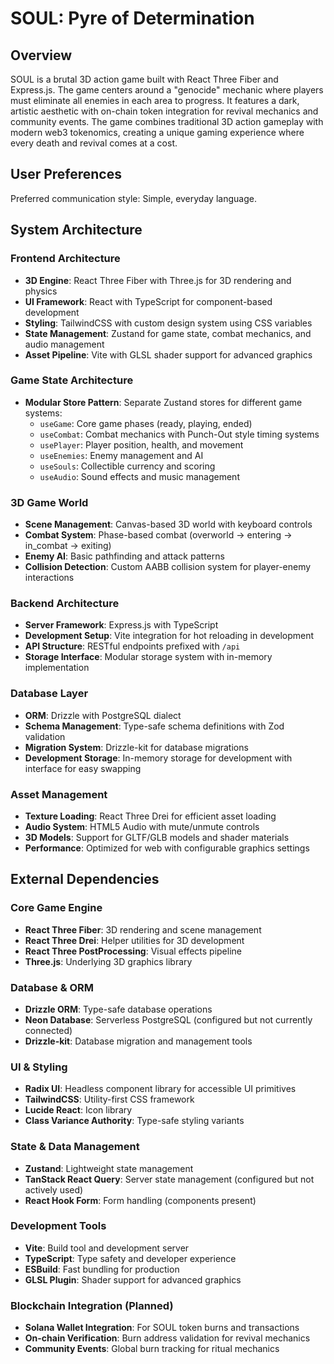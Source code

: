 # SOUL: Pyre of Determination

## Overview

SOUL is a brutal 3D action game built with React Three Fiber and Express.js. The game centers around a "genocide" mechanic where players must eliminate all enemies in each area to progress. It features a dark, artistic aesthetic with on-chain token integration for revival mechanics and community events. The game combines traditional 3D action gameplay with modern web3 tokenomics, creating a unique gaming experience where every death and revival comes at a cost.

## User Preferences

Preferred communication style: Simple, everyday language.

## System Architecture

### Frontend Architecture
- **3D Engine**: React Three Fiber with Three.js for 3D rendering and physics
- **UI Framework**: React with TypeScript for component-based development
- **Styling**: TailwindCSS with custom design system using CSS variables
- **State Management**: Zustand for game state, combat mechanics, and audio management
- **Asset Pipeline**: Vite with GLSL shader support for advanced graphics

### Game State Architecture
- **Modular Store Pattern**: Separate Zustand stores for different game systems:
  - `useGame`: Core game phases (ready, playing, ended)
  - `useCombat`: Combat mechanics with Punch-Out style timing systems
  - `usePlayer`: Player position, health, and movement
  - `useEnemies`: Enemy management and AI
  - `useSouls`: Collectible currency and scoring
  - `useAudio`: Sound effects and music management

### 3D Game World
- **Scene Management**: Canvas-based 3D world with keyboard controls
- **Combat System**: Phase-based combat (overworld → entering → in_combat → exiting)
- **Enemy AI**: Basic pathfinding and attack patterns
- **Collision Detection**: Custom AABB collision system for player-enemy interactions

### Backend Architecture
- **Server Framework**: Express.js with TypeScript
- **Development Setup**: Vite integration for hot reloading in development
- **API Structure**: RESTful endpoints prefixed with `/api`
- **Storage Interface**: Modular storage system with in-memory implementation

### Database Layer
- **ORM**: Drizzle with PostgreSQL dialect
- **Schema Management**: Type-safe schema definitions with Zod validation
- **Migration System**: Drizzle-kit for database migrations
- **Development Storage**: In-memory storage for development with interface for easy swapping

### Asset Management
- **Texture Loading**: React Three Drei for efficient asset loading
- **Audio System**: HTML5 Audio with mute/unmute controls
- **3D Models**: Support for GLTF/GLB models and shader materials
- **Performance**: Optimized for web with configurable graphics settings

## External Dependencies

### Core Game Engine
- **React Three Fiber**: 3D rendering and scene management
- **React Three Drei**: Helper utilities for 3D development
- **React Three PostProcessing**: Visual effects pipeline
- **Three.js**: Underlying 3D graphics library

### Database & ORM
- **Drizzle ORM**: Type-safe database operations
- **Neon Database**: Serverless PostgreSQL (configured but not currently connected)
- **Drizzle-kit**: Database migration and management tools

### UI & Styling
- **Radix UI**: Headless component library for accessible UI primitives
- **TailwindCSS**: Utility-first CSS framework
- **Lucide React**: Icon library
- **Class Variance Authority**: Type-safe styling variants

### State & Data Management
- **Zustand**: Lightweight state management
- **TanStack React Query**: Server state management (configured but not actively used)
- **React Hook Form**: Form handling (components present)

### Development Tools
- **Vite**: Build tool and development server
- **TypeScript**: Type safety and developer experience
- **ESBuild**: Fast bundling for production
- **GLSL Plugin**: Shader support for advanced graphics

### Blockchain Integration (Planned)
- **Solana Wallet Integration**: For SOUL token burns and transactions
- **On-chain Verification**: Burn address validation for revival mechanics
- **Community Events**: Global burn tracking for ritual mechanics